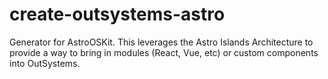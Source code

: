 # create-outsystems-astro
Generator for AstroOSKit. This leverages the Astro Islands Architecture to provide a way to bring in modules (React, Vue, etc) or custom components into OutSystems.
